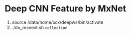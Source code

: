 # Deep CNN Feature by MxNet

1. source /data/home/xcx/deepws/bin/activate
2. ./do_resnext.sh `collection`
